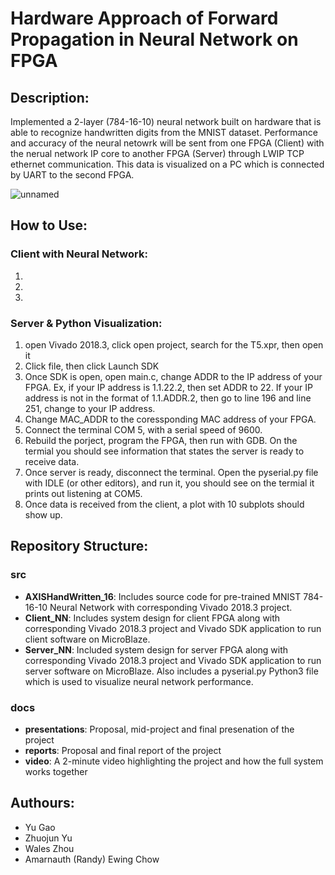 # Hardware Approach of Forward Propagation in Neural Network on FPGA

## Description:
Implemented a 2-layer (784-16-10) neural network built on hardware that is able to recognize handwritten digits from the MNIST dataset. Performance and accuracy of the neural netowrk will be sent from one FPGA (Client) with the nerual network IP core to another FPGA (Server) through LWIP TCP ethernet communication. This data is visualized on a PC which is connected by UART to the second FPGA.

![unnamed](https://user-images.githubusercontent.com/71918289/114693748-e9dec000-9ce7-11eb-8b89-381dd94d94c1.png)


## How to Use:
### Client with Neural Network:
1.
2.
3.

### Server & Python Visualization:
1. open Vivado 2018.3, click open project, search for the T5.xpr, then open it
2. Click file, then click Launch SDK
3. Once SDK is open, open main.c, change ADDR to the IP address of your FPGA. Ex, if your IP address is 1.1.22.2, then set ADDR to 22. If your IP address is not in the format of 1.1.ADDR.2, then go to line 196 and line 251, change to your IP address.
4. Change MAC_ADDR to the coressponding MAC address of your FPGA. 
5. Connect the terminal COM 5, with a serial speed of 9600.
6. Rebuild the porject, program the FPGA, then run with GDB. On the termial you should see information that states the server is ready to receive data.
7. Once server is ready, disconnect the terminal. Open the pyserial.py file with IDLE (or other editors), and run it, you should see on the termial it prints out listening at COM5.
8. Once data is received from the client, a plot with 10 subplots should show up.

## Repository Structure:
### src
- **AXISHandWritten_16**: Includes source code for pre-trained MNIST 784-16-10 Neural Network with corresponding Vivado 2018.3 project.
- **Client_NN**: Includes system design for client FPGA along with corresponding Vivado 2018.3 project and Vivado SDK application to run client software on MicroBlaze.
- **Server_NN**: Included system design for server FPGA along with corresponding Vivado 2018.3 project and Vivado SDK application to run server software on MicroBlaze. Also includes a pyserial.py Python3 file which is used to visualize neural network performance.

### docs
- **presentations**: Proposal, mid-project and final presenation of the project
- **reports**: Proposal and final report of the project
- **video**: A 2-minute video highlighting the project and how the full system works together

## Authours:
- Yu Gao
- Zhuojun Yu
- Wales Zhou
- Amarnauth (Randy) Ewing Chow


